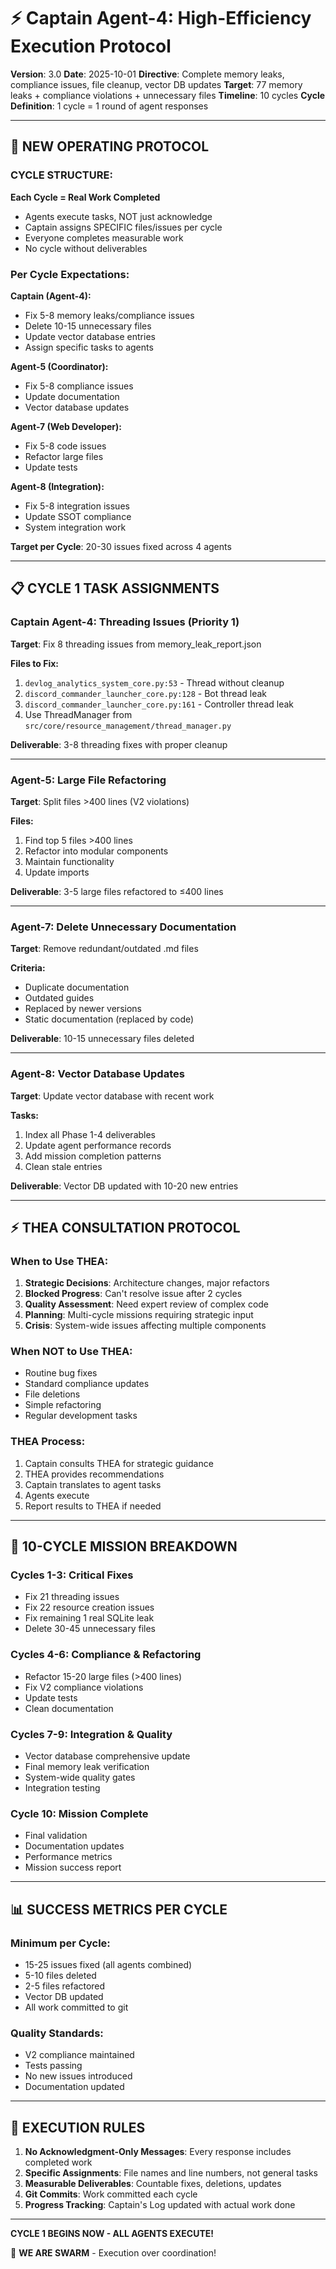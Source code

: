 # ⚡ Captain Agent-4: High-Efficiency Execution Protocol

**Version**: 3.0
**Date**: 2025-10-01
**Directive**: Complete memory leaks, compliance issues, file cleanup, vector DB updates
**Target**: 77 memory leaks + compliance violations + unnecessary files
**Timeline**: 10 cycles
**Cycle Definition**: 1 cycle = 1 round of agent responses

---

## 🎯 **NEW OPERATING PROTOCOL**

### **CYCLE STRUCTURE:**

**Each Cycle = Real Work Completed**
- Agents execute tasks, NOT just acknowledge
- Captain assigns SPECIFIC files/issues per cycle
- Everyone completes measurable work
- No cycle without deliverables

### **Per Cycle Expectations:**

**Captain (Agent-4):**
- Fix 5-8 memory leaks/compliance issues
- Delete 10-15 unnecessary files
- Update vector database entries
- Assign specific tasks to agents

**Agent-5 (Coordinator):**
- Fix 5-8 compliance issues
- Update documentation
- Vector database updates

**Agent-7 (Web Developer):**
- Fix 5-8 code issues
- Refactor large files
- Update tests

**Agent-8 (Integration):**
- Fix 5-8 integration issues
- Update SSOT compliance
- System integration work

**Target per Cycle**: 20-30 issues fixed across 4 agents

---

## 📋 **CYCLE 1 TASK ASSIGNMENTS**

### **Captain Agent-4: Threading Issues (Priority 1)**

**Target**: Fix 8 threading issues from memory_leak_report.json

**Files to Fix:**
1. `devlog_analytics_system_core.py:53` - Thread without cleanup
2. `discord_commander_launcher_core.py:128` - Bot thread leak
3. `discord_commander_launcher_core.py:161` - Controller thread leak
4. Use ThreadManager from `src/core/resource_management/thread_manager.py`

**Deliverable**: 3-8 threading fixes with proper cleanup

---

### **Agent-5: Large File Refactoring**

**Target**: Split files >400 lines (V2 violations)

**Files:**
1. Find top 5 files >400 lines
2. Refactor into modular components
3. Maintain functionality
4. Update imports

**Deliverable**: 3-5 large files refactored to ≤400 lines

---

### **Agent-7: Delete Unnecessary Documentation**

**Target**: Remove redundant/outdated .md files

**Criteria:**
- Duplicate documentation
- Outdated guides
- Replaced by newer versions
- Static documentation (replaced by code)

**Deliverable**: 10-15 unnecessary files deleted

---

### **Agent-8: Vector Database Updates**

**Target**: Update vector database with recent work

**Tasks:**
1. Index all Phase 1-4 deliverables
2. Update agent performance records
3. Add mission completion patterns
4. Clean stale entries

**Deliverable**: Vector DB updated with 10-20 new entries

---

## ⚡ **THEA CONSULTATION PROTOCOL**

### **When to Use THEA:**

1. **Strategic Decisions**: Architecture changes, major refactors
2. **Blocked Progress**: Can't resolve issue after 2 cycles
3. **Quality Assessment**: Need expert review of complex code
4. **Planning**: Multi-cycle missions requiring strategic input
5. **Crisis**: System-wide issues affecting multiple components

### **When NOT to Use THEA:**

- Routine bug fixes
- Standard compliance updates
- File deletions
- Simple refactoring
- Regular development tasks

### **THEA Process:**
1. Captain consults THEA for strategic guidance
2. THEA provides recommendations
3. Captain translates to agent tasks
4. Agents execute
5. Report results to THEA if needed

---

## 🎯 **10-CYCLE MISSION BREAKDOWN**

### **Cycles 1-3: Critical Fixes**
- Fix 21 threading issues
- Fix 22 resource creation issues
- Fix remaining 1 real SQLite leak
- Delete 30-45 unnecessary files

### **Cycles 4-6: Compliance & Refactoring**
- Refactor 15-20 large files (>400 lines)
- Fix V2 compliance violations
- Update tests
- Clean documentation

### **Cycles 7-9: Integration & Quality**
- Vector database comprehensive update
- Final memory leak verification
- System-wide quality gates
- Integration testing

### **Cycle 10: Mission Complete**
- Final validation
- Documentation updates
- Performance metrics
- Mission success report

---

## 📊 **SUCCESS METRICS PER CYCLE**

### **Minimum per Cycle:**
- 15-25 issues fixed (all agents combined)
- 5-10 files deleted
- 2-5 files refactored
- Vector DB updated
- All work committed to git

### **Quality Standards:**
- V2 compliance maintained
- Tests passing
- No new issues introduced
- Documentation updated

---

## 🚀 **EXECUTION RULES**

1. **No Acknowledgment-Only Messages**: Every response includes completed work
2. **Specific Assignments**: File names and line numbers, not general tasks
3. **Measurable Deliverables**: Countable fixes, deletions, updates
4. **Git Commits**: Work committed each cycle
5. **Progress Tracking**: Captain's Log updated with actual work done

---

**CYCLE 1 BEGINS NOW - ALL AGENTS EXECUTE!**

🐝 **WE ARE SWARM** - Execution over coordination!

